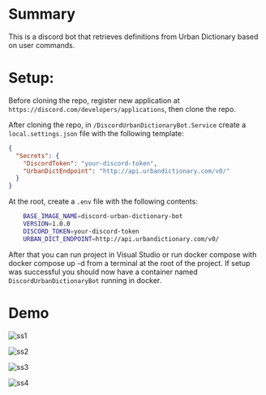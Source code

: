 # Summary
This is a discord bot that retrieves definitions from Urban Dictionary based on user commands.

# Setup:
Before cloning the repo, register new application at `https://discord.com/developers/applications`, then clone the repo.

After cloning the repo, in `/DiscordUrbanDictionaryBot.Service` create a `local.settings.json` file with the following template:
```json
{
  "Secrets": {
    "DiscordToken": "your-discord-token",
    "UrbanDictEndpoint": "http://api.urbandictionary.com/v0/"
  }
}
```

At the root, create a `.env` file with the following contents:
```bash
    BASE_IMAGE_NAME=discord-urban-dictionary-bot
    VERSION=1.0.0
    DISCORD_TOKEN=your-discord-token
    URBAN_DICT_ENDPOINT=http://api.urbandictionary.com/v0/
```

After that you can run project in Visual Studio or run docker compose with docker compose up -d from a terminal at the root of the project.
If setup was successful you should now have a container named `DiscordUrbanDictionaryBot` running in docker.

# Demo
![ss1](https://github.com/duszakpawel/discord-urban-dictionary-bot/assets/17085237/758c0a6e-6f0e-4fc2-8ce7-46032345b62a)

![ss2](https://github.com/duszakpawel/discord-urban-dictionary-bot/assets/17085237/83a3b44d-e65b-4fba-8e75-8979dc79a488)

![ss3](https://github.com/duszakpawel/discord-urban-dictionary-bot/assets/17085237/45668032-16f4-4ffd-b666-0a5ee27f72fc)

![ss4](https://github.com/duszakpawel/discord-urban-dictionary-bot/assets/17085237/80ad0f9e-5243-4812-9a65-224b69cd0e16)


